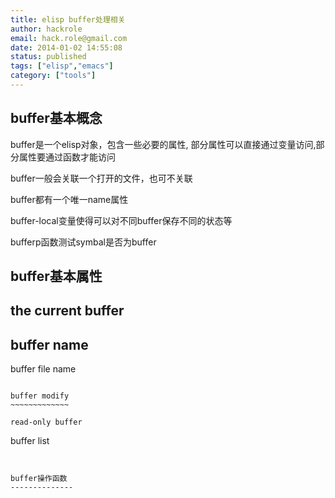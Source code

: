 ```yaml
---
title: elisp buffer处理相关
author: hackrole
email: hack.role@gmail.com
date: 2014-01-02 14:55:08
status: published
tags: ["elisp","emacs"]
category: ["tools"]
---
```




buffer基本概念
--------------

buffer是一个elisp对象，包含一些必要的属性,
部分属性可以直接通过变量访问,部分属性要通过函数才能访问

buffer一般会关联一个打开的文件，也可不关联

buffer都有一个唯一name属性

buffer-local变量使得可以对不同buffer保存不同的状态等

bufferp函数测试symbal是否为buffer


buffer基本属性
--------------


the current buffer
------------------


buffer name
-----------

buffer file name
~~~~~~~~~~~~~~~~

buffer modify
~~~~~~~~~~~~~

read-only buffer
~~~~~~~~~~~~~~~~

buffer list
~~~~~~~~~~~


buffer操作函数
--------------

